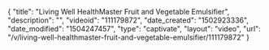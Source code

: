 {
    "title": "Living Well HealthMaster Fruit and Vegetable Emulsifier",
    "description": "",
    "videoid": "111179872",
    "date_created": "1502923336",
    "date_modified": "1504247457",
    "type": "captivate",
    "layout": "video",
    "url": "\/v\/living-well-healthmaster-fruit-and-vegetable-emulsifier\/111179872"
}